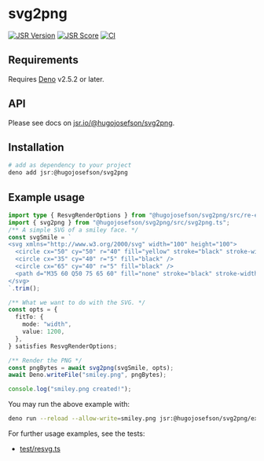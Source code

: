 # svg2png

[![JSR Version](https://jsr.io/badges/@hugojosefson/svg2png)](https://jsr.io/@hugojosefson/svg2png)
[![JSR Score](https://jsr.io/badges/@hugojosefson/svg2png/score)](https://jsr.io/@hugojosefson/svg2png)
[![CI](https://github.com/hugojosefson/svg2png/actions/workflows/release.yaml/badge.svg)](https://github.com/hugojosefson/svg2png/actions/workflows/release.yaml)

## Requirements

Requires [Deno](https://deno.com/) v2.5.2 or later.

## API

Please see docs on
[jsr.io/@hugojosefson/svg2png](https://jsr.io/@hugojosefson/svg2png).

## Installation

```sh
# add as dependency to your project
deno add jsr:@hugojosefson/svg2png
```

## Example usage

```typescript
import type { ResvgRenderOptions } from "@hugojosefson/svg2png/src/re-exported-types.ts";
import { svg2png } from "@hugojosefson/svg2png/src/svg2png.ts";
/** A simple SVG of a smiley face. */
const svgSmile = `
<svg xmlns="http://www.w3.org/2000/svg" width="100" height="100">
  <circle cx="50" cy="50" r="40" fill="yellow" stroke="black" stroke-width="3" />
  <circle cx="35" cy="40" r="5" fill="black" />
  <circle cx="65" cy="40" r="5" fill="black" />
  <path d="M35 60 Q50 75 65 60" fill="none" stroke="black" stroke-width="3" />
</svg>
`.trim();

/** What we want to do with the SVG. */
const opts = {
  fitTo: {
    mode: "width",
    value: 1200,
  },
} satisfies ResvgRenderOptions;

/** Render the PNG */
const pngBytes = await svg2png(svgSmile, opts);
await Deno.writeFile("smiley.png", pngBytes);

console.log("smiley.png created!");
```

You may run the above example with:

```sh
deno run --reload --allow-write=smiley.png jsr:@hugojosefson/svg2png/example-usage
```

For further usage examples, see the tests:

- [test/resvg.ts](test/resvg.test.ts)
